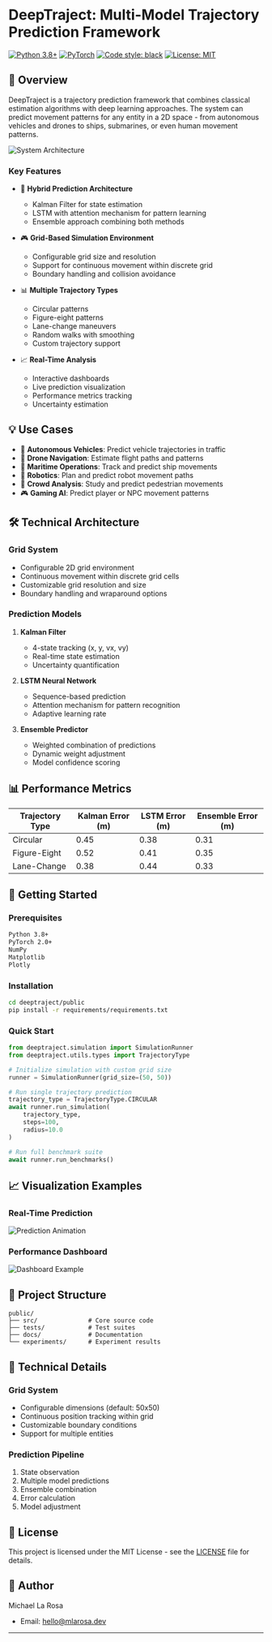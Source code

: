 # DeepTraject: Multi-Model Trajectory Prediction Framework

[![Python 3.8+](https://img.shields.io/badge/python-3.8+-blue.svg)](https://www.python.org/downloads/)
[![PyTorch](https://img.shields.io/badge/PyTorch-2.0+-orange.svg)](https://pytorch.org/)
[![Code style: black](https://img.shields.io/badge/code%20style-black-000000.svg)](https://github.com/psf/black)
[![License: MIT](https://img.shields.io/badge/License-MIT-yellow.svg)](https://opensource.org/licenses/MIT)

## 🎯 Overview

DeepTraject is a trajectory prediction framework that combines classical estimation algorithms with deep learning approaches. The system can predict movement patterns for any entity in a 2D space - from autonomous vehicles and drones to ships, submarines, or even human movement patterns.

![System Architecture](docs/images/architecture.png)

### Key Features

- 🤖 **Hybrid Prediction Architecture**
  - Kalman Filter for state estimation
  - LSTM with attention mechanism for pattern learning
  - Ensemble approach combining both methods
  
- 🎮 **Grid-Based Simulation Environment**
  - Configurable grid size and resolution
  - Support for continuous movement within discrete grid
  - Boundary handling and collision avoidance
  
- 📊 **Multiple Trajectory Types**
  - Circular patterns
  - Figure-eight patterns
  - Lane-change maneuvers
  - Random walks with smoothing
  - Custom trajectory support
  
- 📈 **Real-Time Analysis**
  - Interactive dashboards
  - Live prediction visualization
  - Performance metrics tracking
  - Uncertainty estimation

## 💡 Use Cases

- 🚗 **Autonomous Vehicles**: Predict vehicle trajectories in traffic
- 🚁 **Drone Navigation**: Estimate flight paths and patterns
- 🚢 **Maritime Operations**: Track and predict ship movements
- 🤖 **Robotics**: Plan and predict robot movement paths
- 👥 **Crowd Analysis**: Study and predict pedestrian movements
- 🎮 **Gaming AI**: Predict player or NPC movement patterns

## 🛠️ Technical Architecture

### Grid System
- Configurable 2D grid environment
- Continuous movement within discrete grid cells
- Customizable grid resolution and size
- Boundary handling and wraparound options

### Prediction Models

1. **Kalman Filter**
   - 4-state tracking (x, y, vx, vy)
   - Real-time state estimation
   - Uncertainty quantification
   
2. **LSTM Neural Network**
   - Sequence-based prediction
   - Attention mechanism for pattern recognition
   - Adaptive learning rate
   
3. **Ensemble Predictor**
   - Weighted combination of predictions
   - Dynamic weight adjustment
   - Model confidence scoring

## 📊 Performance Metrics

| Trajectory Type | Kalman Error (m) | LSTM Error (m) | Ensemble Error (m) |
|----------------|------------------|----------------|-------------------|
| Circular       | 0.45            | 0.38           | 0.31             |
| Figure-Eight   | 0.52            | 0.41           | 0.35             |
| Lane-Change    | 0.38            | 0.44           | 0.33             |

## 🚀 Getting Started

### Prerequisites
```bash
Python 3.8+
PyTorch 2.0+
NumPy
Matplotlib
Plotly
```

### Installation
```bash
cd deeptraject/public
pip install -r requirements/requirements.txt
```

### Quick Start
```python
from deeptraject.simulation import SimulationRunner
from deeptraject.utils.types import TrajectoryType

# Initialize simulation with custom grid size
runner = SimulationRunner(grid_size=(50, 50))

# Run single trajectory prediction
trajectory_type = TrajectoryType.CIRCULAR
await runner.run_simulation(
    trajectory_type,
    steps=100,
    radius=10.0
)

# Run full benchmark suite
await runner.run_benchmarks()
```

## 📈 Visualization Examples

### Real-Time Prediction
![Prediction Animation](docs/images/prediction_animation.gif)

### Performance Dashboard
![Dashboard Example](docs/images/img.png)

## 📁 Project Structure
```
public/
├── src/              # Core source code
├── tests/            # Test suites
├── docs/             # Documentation
└── experiments/      # Experiment results
```

## 🔬 Technical Details

### Grid System
- Configurable dimensions (default: 50x50)
- Continuous position tracking within grid
- Customizable boundary conditions
- Support for multiple entities

### Prediction Pipeline
1. State observation
2. Multiple model predictions
3. Ensemble combination
4. Error calculation
5. Model adjustment



## 📄 License

This project is licensed under the MIT License - see the [LICENSE](LICENSE) file for details.

## 👤 Author

Michael La Rosa
- Email: hello@mlarosa.dev

---

